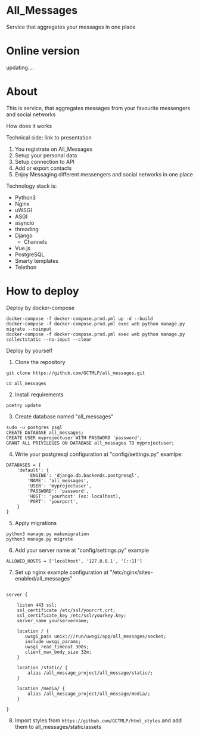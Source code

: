 # All_Messages
Service that aggregates your messages in one place


# Online version
updating....

# About

This is service, that aggregates messages from your favourite messengers and social networks

How does it works

Technical side: link to presentation

1. You registrate on All_Messages
2. Setup your personal data
3. Setup connection to API 
4. Add or export contacts
5. Enjoy Messaging different messengers and social networks in one place

Technology stack is:
  - Python3
  - Nginx
  - uWSGI
  - ASGI
  - asyncio
  - threading
  - Django
    - Channels
  - Vue.js
  - PostgreSQL
  - Smarty templates
  - Telethon

# How to deploy

Deploy by docker-compose 
```
docker-compose -f docker-compose.prod.yml up -d --build
docker-compose -f docker-compose.prod.yml exec web python manage.py migrate --noinput
docker-compose -f docker-compose.prod.yml exec web python manage.py collectstatic --no-input --clear 
```

Deploy by yourself

1. Clone the repository
```
git clone https://github.com/GCTMLP/all_messages.git
```
```
cd all_messages
```

2. Install requirements
```
poetry update
```

3. Create database named "all_messages"
```
sudo -u postgres psql
CREATE DATABASE all_messages;
CREATE USER myprojectuser WITH PASSWORD 'password';
GRANT ALL PRIVILEGES ON DATABASE all_messages TO myprojectuser;
```

4. Write your postgresql configuration at "config/settings.py"
examlpe:
```
DATABASES = {
    'default': {
        'ENGINE': 'django.db.backends.postgresql',
        'NAME': 'all_messages',
        'USER': 'myprojectuser',
        'PASSWORD': 'password',
        'HOST': 'yourhost' (ex: localhost),
        'PORT': 'yourport',
    }
}
```

5. Apply migrations
```
python3 manage.py makemigration
python3 manage.py migrate
```

6. Add your server name at "config/settings.py"
example
```
ALLOWED_HOSTS = ['localhost', '127.0.0.1', '[::1]']
```

7. Set up nginx
example configuration at "/etc/nginx/sites-enabled/all_messages"
```

server {

    listen 443 ssl;
    ssl_certificate /etc/ssl/yourcrt.crt;
    ssl_certificate_key /etc/ssl/yourkey.key;
    server_name yourservername;

    location / {
       uwsgi_pass unix:///run/uwsgi/app/all_messages/socket;
       include uwsgi_params;
       uwsgi_read_timeout 300s;
       client_max_body_size 32m;
    }

    location /static/ {
        alias /all_message_project/all_message/static/;
    }
    
    location /media/ {
        alias /all_message_project/all_message/media/;
    }

}
```

8. Import styles from ```https://github.com/GCTMLP/html_styles``` and add them to all_messages/static/assets
